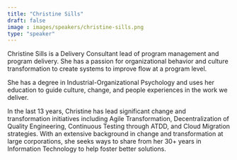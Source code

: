 ```yaml
---
title: "Christine Sills"
draft: false
image : images/speakers/christine-sills.png
type: "speaker"
---
```


Christine Sills is a Delivery Consultant lead of program management and program delivery. She has a passion for organizational behavior and culture transformation to create systems to improve flow at a program level.  

She has a degree in Industrial-Organizational Psychology and uses her education to guide culture, change, and people experiences in the work we deliver. 

In the last 13 years, Christine has lead significant change and transformation initiatives including Agile Transformation, Decentralization of Quality Engineering, Continuous Testing through ATDD, and Cloud Migration strategies. With an extensive background in change and transformation at large corporations, she seeks ways to share from her 30+ years in Information Technology to help foster better solutions. 
